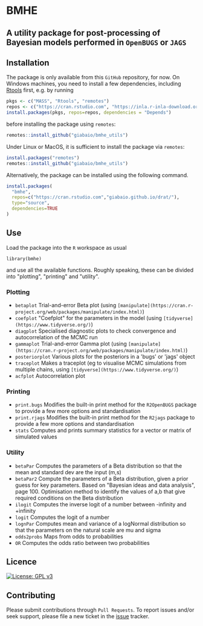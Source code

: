 # BMHE 
## A utility package for post-processing of Bayesian models performed in `OpenBUGS` or `JAGS`

## Installation
The package is only available from this `GitHub` repository, for now. On Windows machines, you need to install a few dependencies, including [Rtools](https://cran.r-project.org/bin/windows/Rtools/) first, e.g. by running
```r
pkgs <- c("MASS", "Rtools", "remotes")
repos <- c("https://cran.rstudio.com", "https://inla.r-inla-download.org/R/stable") 
install.packages(pkgs, repos=repos, dependencies = "Depends")
```
before installing the package using `remotes`:
```r
remotes::install_github("giabaio/bmhe_utils")
```

Under Linux or MacOS, it is sufficient to install the package via `remotes`:
```r
install.packages("remotes")
remotes::install_github("giabaio/bmhe_utils")
```

Alternatively, the package can be installed using the following command.
```r
install.packages(
  "bmhe",
  repos=c("https://cran.rstudio.com","giabaio.github.io/drat/"),
  type="source",
  dependencies=TRUE
)
```

## Use
Load the package into the `R` workspace as usual
```
library(bmhe)
```
and use all the available functions. Roughly speaking, these can be divided into "plotting", "printing" and "utility".

### Plotting

- `betaplot`	Trial-and-error Beta plot (using `[manipulate](https://cran.r-project.org/web/packages/manipulate/index.html)`)
- `coefplot`	"Coefplot" for the parameters in the model (using `[tidyverse](https://www.tidyverse.org/)`)
- `diagplot`	Specialised diagnostic plots to check convergence and autocorrelation of the MCMC run
- `gammaplot`	Trial-and-error Gamma plot (using `[manipulate](https://cran.r-project.org/web/packages/manipulate/index.html)`)
- `posteriorplot`	Various plots for the posteriors in a 'bugs' or 'jags' object
- `traceplot`	Makes a traceplot (eg to visualise MCMC simulations from multiple chains, using `[tidyverse](https://www.tidyverse.org/)`)
- `acfplot` Autocorrelation plot

### Printing

- `print.bugs`	Modifies the built-in print method for the `R2OpenBUGS` package to provide a few more options and standardisation
- `print.rjags`	Modifies the built-in print method for the `R2jags` package to provide a few more options and standardisation
- `stats`	Computes and prints summary statistics for a vector or matrix of simulated values

### Utility
- `betaPar`	Computes the parameters of a Beta distribution so that the mean and standard dev are the input (m,s)
- `betaPar2`	Compute the parameters of a Beta distribution, given a prior guess for key parameters. Based on "Bayesian ideas and data analysis", page 100. Optimisation method to identify the values of a,b that give required conditions on the Beta distribution
- `ilogit`	Computes the inverse logit of a number between -infinity and +infinity
- `logit`	Computes the logit of a number
- `lognPar`	Computes mean and variance of a logNormal distribution so that the parameters on the natural scale are mu and sigma
- `odds2probs`	Maps from odds to probabilities
- `OR`	Computes the odds ratio between two probabilities

## Licence
[![License: GPL v3](https://img.shields.io/badge/License-GPLv3-blue.svg)](https://www.gnu.org/licenses/gpl-3.0)

## Contributing
Please submit contributions through `Pull Requests`. To report issues and/or seek support, please file a new ticket in the [issue](https://github.com/giabaio/bmhe_utils/issues) tracker.
